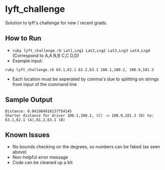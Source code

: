 # lyft_challenge
Solution to lyft's challenge for new / recent grads.

## How to Run
- `ruby lyft_challenge.rb Lat1,Lng1 Lat2,Lng2 Lat3,Lng3 Lat4,Lng4` (Correspond to A,A B,B C,C D,D)
- Example input: 
```
ruby lyft_challenge.rb 63.1,62.1 61.2,63.1 100.1,100.2, 100.9,101.3
```

- Each location must be seperated by comma's due to splitting on strings from input of the command line

## Sample Output
```
Distance: 0.041984916137754145
Shorter distance for driver 100.1,100.2, (C) -> 100.9,101.3 (D) to: 63.1,62.1 (A),61.2,63.1 (B)
```

## Known Issues
- No bounds checking on the degrees, so numbers can be faked (as seen above)
- Non-helpful error message
- Code can be cleaned up a bit
